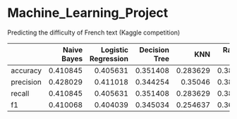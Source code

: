 # Machine_Learning_Project
Predicting the difficulty of French text (Kaggle competition)

|           |   Naive Bayes |   Logistic Regression |   Decision Tree |      KNN |   Random Forest |      SVM |   XGBoost |   AdaBoost |
|:----------|--------------:|----------------------:|----------------:|---------:|----------------:|---------:|----------:|-----------:|
| accuracy  |      0.410845 |              0.405631 |        0.351408 | 0.283629 |        0.384776 | 0.416058 |  0.387904 |   0.294056 |
| precision |      0.428029 |              0.411018 |        0.344254 | 0.35046  |        0.381636 | 0.417252 |  0.3815   |   0.343244 |
| recall    |      0.410845 |              0.405631 |        0.351408 | 0.283629 |        0.384776 | 0.416058 |  0.387904 |   0.294056 |
| f1        |      0.410068 |              0.404039 |        0.345034 | 0.254637 |        0.362797 | 0.415141 |  0.379298 |   0.283024 |


